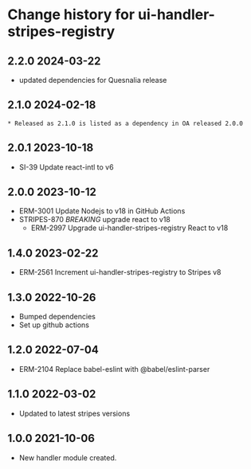 # Change history for ui-handler-stripes-registry

## 2.2.0 2024-03-22
  * updated dependencies for Quesnalia release

## 2.1.0 2024-02-18
	* Released as 2.1.0 is listed as a dependency in OA released 2.0.0

## 2.0.1 2023-10-18
  * SI-39 Update react-intl to v6

## 2.0.0 2023-10-12
  * ERM-3001 Update Nodejs to v18 in GitHub Actions
  * STRIPES-870 *BREAKING* upgrade react to v18
    * ERM-2997 Upgrade ui-handler-stripes-registry React to v18

## 1.4.0 2023-02-22
* ERM-2561 Increment ui-handler-stripes-registry to Stripes v8

## 1.3.0 2022-10-26
* Bumped dependencies
* Set up github actions

## 1.2.0 2022-07-04
* ERM-2104 Replace babel-eslint with @babel/eslint-parser

## 1.1.0 2022-03-02
* Updated to latest stripes versions
## 1.0.0 2021-10-06
 *  New handler module created.

